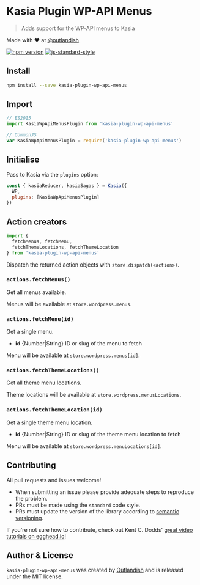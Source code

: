 # Kasia Plugin WP-API Menus

> Adds support for the WP-API menus to Kasia

Made with ❤ at [@outlandish](http://www.twitter.com/outlandish)

<a href="http://badge.fury.io/js/kasia-plugin-wp-api-menus"><img alt="npm version" src="https://badge.fury.io/js/kasia-plugin-wp-api-menus.svg"></a>
[![js-standard-style](https://img.shields.io/badge/code%20style-standard-brightgreen.svg)](http://standardjs.com/)

## Install

```sh
npm install --save kasia-plugin-wp-api-menus
```

## Import

```js
// ES2015
import KasiaWpApiMenusPlugin from 'kasia-plugin-wp-api-menus'
```

```js
// CommonJS
var KasiaWpApiMenusPlugin = require('kasia-plugin-wp-api-menus')
```

## Initialise

Pass to Kasia via the `plugins` option:

```js
const { kasiaReducer, kasiaSagas } = Kasia({
  WP,
  plugins: [KasiaWpApiMenusPlugin]
})
```

## Action creators

```js
import { 
  fetchMenus, fetchMenu, 
  fetchThemeLocations, fetchThemeLocation 
} from 'kasia-plugin-wp-api-menus'
```

Dispatch the returned action objects with `store.dispatch(<action>)`.

### `actions.fetchMenus()`

Get all menus available.

Menus will be available at `store.wordpress.menus`.

### `actions.fetchMenu(id)`

Get a single menu.

- __id__ {Number|String} ID or slug of the menu to fetch

Menu will be available at `store.wordpress.menus[id]`.

### `actions.fetchThemeLocations()`

Get all theme menu locations.

Theme locations will be available at `store.wordpress.menusLocations`.

### `actions.fetchThemeLocation(id)`

Get a single theme menu location.

- __id__ {Number|String} ID or slug of the theme menu location to fetch

Menu will be available at `store.wordpress.menuLocations[id]`.

## Contributing

All pull requests and issues welcome!

- When submitting an issue please provide adequate steps to reproduce the problem.
- PRs must be made using the `standard` code style.
- PRs must update the version of the library according to [semantic versioning](http://semver.org/).

If you're not sure how to contribute, check out Kent C. Dodds'
[great video tutorials on egghead.io](https://egghead.io/lessons/javascript-identifying-how-to-contribute-to-an-open-source-project-on-github)!

## Author & License

`kasia-plugin-wp-api-menus` was created by [Outlandish](https://twitter.com/outlandish) and is released under the MIT license.
